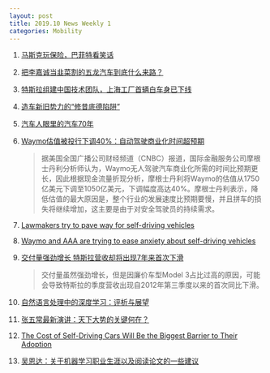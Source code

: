 ```yaml
---
layout: post
title: 2019.10 News Weekly 1
categories: Mobility
---
```


1. [马斯克玩保险，巴菲特看笑话](https://www.huxiu.com/article/319928.html)

2. [把李嘉诚当韭菜割的五龙汽车到底什么来路？](https://www.huxiu.com/article/319859.html)

3. [特斯拉组建中国技术团队，上海工厂首辆白车身已下线](https://auto-time.36kr.com/p/379997513842696)

4. [造车新旧势力的“修昔底德陷阱”](https://www.huxiu.com/article/320167.html)

5. [汽车人眼里的汽车70年](https://36kr.com/p/5252030)

6. [Waymo估值被投行下调40%：自动驾驶商业化时间超预期](https://www.thepaper.cn/newsDetail_forward_4564129)

    > 据美国全国广播公司财经频道（CNBC）报道，国际金融服务公司摩根士丹利分析师认为，Waymo无人驾驶汽车商业化所需的时间比预期更长，因此根据现金流量折现分析，摩根士丹利将Waymo的估值从1750亿美元下调至1050亿美元，下调幅度高达40%。摩根士丹利表示，降低估值的最大原因是，整个行业的发展速度比预期要慢，并且拼车的损失将继续增加，这主要是由于对安全驾驶员的持续需求。

7. [Lawmakers try to pave way for self-driving vehicles](https://www.wtvy.com/content/news/Lawmakers-try-to-pave-way-for-self-driving-vehicles-561772141.html)

8. [Waymo and AAA are trying to ease anxiety about self-driving vehicles](https://www.businessinsider.com/waymo-aaa-self-driving-vehicles-school-curriculum-2019-9)

9. [交付量强劲增长 特斯拉营收却将出现7年来首次下滑](http://www.techweb.com.cn/smarttraveling/2019-09-30/2756944.shtml)

    > 交付量虽然强劲增长，但是因廉价车型Model 3占比过高的原因，可能会导致特斯拉的季度营收出现自2012年第三季度以来的首次同比下滑。

10. [自然语言处理中的深度学习：评析与展望](https://dl.ccf.org.cn/institude/institudeDetail?id=4583110291769344&_ack=1)

11. [张五常最新演讲：天下大势的关键何在？](https://mp.weixin.qq.com/s/m8Ijdq6XffBtXaHflwsT9g)

12. [The Cost of Self-Driving Cars Will Be the Biggest Barrier to Their Adoption](https://hbr.org/2019/01/the-cost-of-self-driving-cars-will-be-the-biggest-barrier-to-their-adoption)

13. [吴恩达：关于机器学习职业生涯以及阅读论文的一些建议](https://mp.weixin.qq.com/s?__biz=MzIyNjM2MzQyNg==&mid=2247486268&idx=1&sn=363040205a2b691868b452ad5c077bf7&chksm=e870da71df075367c6da0738e9657a43ee0e80c498d61d807f79a9554b2f479bc2b9846cde18&mpshare=1&srcid=&sharer_sharetime=1570108061954&sharer_shareid=8724c7983f20914ec3c0c086bba89335&from=groupmessage&scene=1&subscene=10000&clicktime=1570109366&enterid=1570109366&ascene=1&devicetype=android-28&version=27000735&nettype=WIFI&abtest_cookie=BAABAAoACwASABMABAAjlx4AVpkeAL2ZHgD1mR4AAAA%3D&lang=zh_CN&pass_ticket=xphKq8oP8OmGq9M57BNPLcdlIFwQ18YkNq8jD21Arjk%3D&wx_header=1)